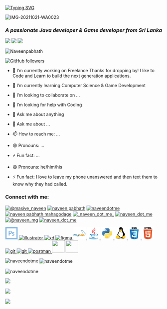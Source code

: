 [![Typing SVG](https://readme-typing-svg.herokuapp.com?size=32&vCenter=true&width=760&lines=Hi+%F0%9F%91%8B%2C+I'm+Naveen+Pabhath+Mahagodage;IJSE-+%F0%9F%91%8B%2C+Institute+of+Software+Engineering)](https://git.io/typing-svg) 

![IMG-20211021-WA0023](https://avatars.githubusercontent.com/u/75166658?s=400&u=8e195ddf9a607e51baf1e62738db4b84ea813dbf&v=4)
<h3 align="left"><b><i>A passionate Java developer & Game developer from Sri Lanka</i></b></h3>

<img src="https://img.shields.io/static/v1?label=Sponsor&message=%E2%9D%A4&logo=GitHub&link=%3Curl%3E&color=f88379"> <img src="https://badges.pufler.dev/visits/M4cs/M4cs"> <img src="https://badges.pufler.dev/years/M4cs"> <p align="left"> <img src="https://komarev.com/ghpvc/?username=Naveenpabhath&label=Profile%20views&color=0e75b6&style=flat" alt="Naveenpabhath" /> </p>

[![GitHub followers](https://img.shields.io/github/followers/NaveenDotMe.svg?style=social&label=Follow&maxAge=2592000)](https://github.com/NaveenDotMe?tab=followers)

- 🔭 I’m currently working on Freelance Thanks for dropping by! I like to Code and Learn to build the next generation applications.
- 🌱 I’m currently learning Computer Science & Game Development
- 👯 I’m looking to collaborate on ...
- 🤔 I’m looking for help with Coding
- 💬 Ask me about anything
- 💬 Ask me about ...
- 📫 How to reach me: ...
- 😄 Pronouns: ...
- ⚡ Fun fact: ...

- 😄 Pronouns: he/him/his

- ⚡ Fun fact: I love to leave my phone unanswered and then text them to know why they had called.

<h3 align="left">Connect with me:</h3>
<p align="left">
<a href="https://twitter.com/@masive_naveen" target="blank"><img align="center" src="https://raw.githubusercontent.com/rahuldkjain/github-profile-readme-generator/master/src/images/icons/Social/twitter.svg" alt="@masive_naveen" height="30" width="40" /></a>
<a href="https://linkedin.com/in/naveen pabhath" target="blank"><img align="center" src="https://raw.githubusercontent.com/rahuldkjain/github-profile-readme-generator/master/src/images/icons/Social/linked-in-alt.svg" alt="naveen pabhath" height="30" width="40" /></a>
<a href="https://stackoverflow.com/users/naveendotme" target="blank"><img align="center" src="https://raw.githubusercontent.com/rahuldkjain/github-profile-readme-generator/master/src/images/icons/Social/stack-overflow.svg" alt="naveendotme" height="30" width="40" /></a>
<a href="https://fb.com/naveen pabhath mahagodage" target="blank"><img align="center" src="https://raw.githubusercontent.com/rahuldkjain/github-profile-readme-generator/master/src/images/icons/Social/facebook.svg" alt="naveen pabhath mahagodage" height="30" width="40" /></a>
<a href="https://instagram.com/_naveen_dot_me_" target="blank"><img align="center" src="https://raw.githubusercontent.com/rahuldkjain/github-profile-readme-generator/master/src/images/icons/Social/instagram.svg" alt="_naveen_dot_me_" height="30" width="40" /></a>
<a href="https://medium.com/naveen_dot_me" target="blank"><img align="center" src="https://raw.githubusercontent.com/rahuldkjain/github-profile-readme-generator/master/src/images/icons/Social/medium.svg" alt="naveen_dot_me" height="30" width="40" /></a>
<a href="https://www.hackerrank.com/@naveen_mg" target="blank"><img align="center" src="https://raw.githubusercontent.com/rahuldkjain/github-profile-readme-generator/master/src/images/icons/Social/hackerrank.svg" alt="@naveen_mg" height="30" width="40" /></a>
<a href="https://www.leetcode.com/naveen_dot_me" target="blank"><img align="center" src="https://raw.githubusercontent.com/rahuldkjain/github-profile-readme-generator/master/src/images/icons/Social/leet-code.svg" alt="naveen_dot_me" height="30" width="40" /></a>
</p>

<a href="https://www.photoshop.com/en" target="_blank"> <img src="https://raw.githubusercontent.com/devicons/devicon/master/icons/photoshop/photoshop-line.svg" alt="photoshop" width="40" height="40"/> </a> 
<a href="https://www.adobe.com/in/products/illustrator.html" target="_blank"> <img src="https://www.vectorlogo.zone/logos/adobe_illustrator/adobe_illustrator-icon.svg" alt="illustrator" width="40" height="40"/> </a>
<a href="https://www.adobe.com/products/xd.html" target="_blank"> <img src="https://cdn.worldvectorlogo.com/logos/adobe-xd.svg" alt="xd" width="40" height="40"/> </a> 
<a href="https://www.figma.com/" target="_blank"> <img src="https://www.vectorlogo.zone/logos/figma/figma-icon.svg" alt="figma" width="40" height="40"/> </a>
<a href="https://www.mysql.com/" target="_blank"> <img src="https://raw.githubusercontent.com/devicons/devicon/master/icons/mysql/mysql-original-wordmark.svg" alt="mysql" width="40" height="40"/> </a>
<a href="https://www.java.com" target="_blank"> <img src="https://raw.githubusercontent.com/devicons/devicon/master/icons/java/java-original.svg" alt="java" width="40" height="40"/> </a></a></a> 
<a href="https://www.python.org" target="_blank"> <img src="https://raw.githubusercontent.com/devicons/devicon/master/icons/python/python-original.svg" alt="python" width="40" height="40"/> </a>
<a href="https://www.linux.org/" target="_blank"> <img src="https://raw.githubusercontent.com/devicons/devicon/master/icons/linux/linux-original.svg" alt="linux" width="40" height="40"/> </a>
<a href="https://www.w3schools.com/css/" target="_blank"> <img src="https://raw.githubusercontent.com/devicons/devicon/master/icons/css3/css3-original-wordmark.svg" alt="css3" width="40" height="40"/> </a>
<a href="https://www.w3.org/html/" target="_blank"> <img src="https://raw.githubusercontent.com/devicons/devicon/master/icons/html5/html5-original-wordmark.svg" alt="html5" width="40" height="40"/> </a>
<a href="https://git-scm.com/" target="_blank"> <img src="https://www.vectorlogo.zone/logos/git-scm/git-scm-icon.svg" alt="git" width="40" height="40"/> </a>
<a href="https://git-scm.com/" target="_blank"> <img src="https://www.vectorlogo.zone/logos/hibernate/hibernate-icon.svg" alt="git" width="40" height="40"/> </a>
<a href="https://postman.com" target="_blank"> <img src="https://www.vectorlogo.zone/logos/getpostman/getpostman-icon.svg" alt="postman" width="40" height="40"/> </a>
<a href="https://www.jetbrains.com/idea/" target="_blank"> <img src="https://img.icons8.com/color/48/000000/intellij-idea.png" width="40" height="40"/></a>
<a href="https://gluonhq.com/products/scene-builder/" target="_blank"> <img src="https://i2.wp.com/gluonhq.com/wp-content/uploads/2015/02/SceneBuilderLogo.png?fit=781%2C781&ssl=1" width="40" height="40"/></a>

<p><img align="left" src="https://github-readme-stats.vercel.app/api/top-langs?username=naveendotme&show_icons=true&locale=en&layout=compact" alt="naveendotme" /></p>

<p>&nbsp;<img align="center" src="https://github-readme-stats.vercel.app/api?username=naveendotme&show_icons=true&locale=en" alt="naveendotme" /></p>

<p><img align="center" src="https://github-readme-streak-stats.herokuapp.com/?user=naveendotme&" alt="naveendotme" /></p>

![](https://github-profile-summary-cards.vercel.app/api/cards/profile-details?username=NaveenDotMe&theme=monokai)

![](https://github-profile-summary-cards.vercel.app/api/cards/stats?username=NaveenDotMe&theme=monokai)

[![](https://github-readme-streak-stats.herokuapp.com?user=NaveenDotMe&theme=soft-green)](https://git.io/streak-stats)
